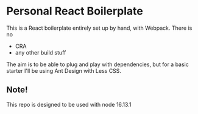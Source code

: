 # Personal React Boilerplate

This is a React boilerplate entirely set up by hand, with Webpack. 
There is no 
- CRA
- any other build stuff

The aim is to be able to plug and play with dependencies, but for a basic starter I'll be using 
Ant Design with Less CSS. 

## Note!

This repo is designed to be used with node 16.13.1